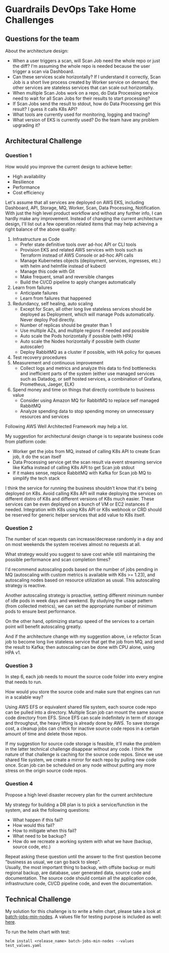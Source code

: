 # Guardrails DevOps Take Home Challenges
## Questions for the team
About the architecture design:
- When a user triggers a scan, will Scan Job need the whole repo or just the diff? I'm assuming the whole repo is needed because the user trigger a scan via Dashboard.
- Can these services scale horizontally? If I understand it correctly, Scan Job is a short live process created by Worker service on demand, the other services are stateless services that can scale out horizontally.
- When multiple Scan Jobs work on a repo, do Data Processing service need to wait for all Scan Jobs for their results to start processing?
- If Scan Jobs send the result to stdout, how do Data Processing get this result? I guess it calls K8s API?
- What tools are currently used for monitoring, logging and tracing?
- What version of EKS is currently used? Do the team have any problem upgrading it?

## Architectural Challenge
### Question 1
How would you improve the current design to achieve better:
- High availability
- Resilience
- Performance
- Cost efficiency

Let's assume that all services are deployed on AWS EKS, including Dashboard, API, Storage, MQ, Worker, Scan, Data Processing, Notification.
With just the high level product workflow and without any further info, I can hardly make any improvement. Instead of changing the current architecture design, I'll list out a few operation related items that may help achieving a right balance of the above quality:

1. Infrastructure as Code
    - Prefer state definitive tools over ad-hoc API or CLI tools
    - Provision EKS and related AWS services with tools such as Terraform instead of AWS Console or ad-hoc API calls
    - Manage Kubernetes objects (deployment, services, ingresses, etc.) with helm and helmfile instead of kubectl
    - Manage this code with Git
    - Make frequent, small and reversible changes
    - Build the CI/CD pipeline to apply changes automatically
2. Learn from failures
    - Anticipate failures
    - Learn from failures that happened
3. Redundancy, self healing, auto scaling
    - Except for Scan, all other long live stateless services should be deployed as Deployment, which will manage Pods automatically. Never deploy Pod directly.
    - Number of replicas should be greater than 1
    - Use multiple AZs, and multiple regions if needed and possible
    - Auto scale the Pods horizontally if possible (with HPA)
    - Auto scale the Nodes horizontally if possible (with cluster autoscaler)
    - Deploy RabbitMQ as a cluster if possible, with HA policy for queues
4. Test recovery procedures
5. Measurement and continuous improvement
    - Collect logs and metrics and analyze this data to find bottlenecks and inefficient parts of the system (either use managed services such as Datadog, or self hosted services, a combination of Grafana, Prometheus, Jaeger, ELK)
6. Spend money and time on things that directly contribute to business value
    - Consider using Amazon MQ for RabbitMQ to replace self managed RabbitMQ
    - Analyze spending data to stop spending money on unnecessary resources and services

Following AWS Well Architected Framework may help a lot.

My suggestion for architectural design change is to separate business code from platform code:

- Worker get the jobs from MQ, instead of calling K8s API to create Scan job, it do the scan itself
- Data Processing service get the scan result via event streaming service like Kafka instead of calling K8s API to get Scan job stdout
- If it makes sense, replace RabbitMQ with Kafka for Scan job MQ to simplify the tech stack

I think the service for running the business shouldn't know that it's being deployed on K8s. Avoid calling K8s API will make deploying the services on different distro of K8s and different versions of K8s much easier. These services can be even deployed on a bunch of VM or EC2 instances if needed.
Integration with K8s using K8s API or K8s webhook or CRD should be reserved for generic helper services that add value to K8s itself.


### Question 2
The number of scan requests can increase/decrease randomly in a day and on most weekends the system receives almost no requests at all.

What strategy would you suggest to save cost while still maintaining the possible performance and scan completion times?

I'd recommend autoscaling pods based on the number of jobs pending in MQ (autoscaling with custom metrics is available with K8s >= 1.23), and autoscaling nodes based on resource utilization as usual. This autoscaling strategy is reactive.

Another autoscaling strategy is proactive, setting different minimum number of idle pods in week days and weekend. By studying the usage pattern (from collected metrics), we can set the appropriate number of minimum pods to ensure best performance.

On the other hand, optimizing startup speed of the services to a certain point will benefit autoscaling greatly.

And if the architecture change with my suggestion above, i.e refactor Scan job to become long live stateless service that get the job from MQ, and send the result to Kafka; then autoscaling can be done with CPU alone, using HPA v1.

### Question 3
In step 6, each job needs to mount the source code folder into every engine that needs to run.

How would you store the source code and make sure that engines can run in a scalable way?

Using AWS EFS or equivalent shared file system, each source code repo can be pulled into a directory. Multiple Scan job can mount the same source code directory from EFS. Since EFS can scale indefinitely in term of storage and throughput, the heavy lifting is already done by AWS. To save storage cost, a cleanup jobs can check for inactive source code repos in a certain amount of time and delete those repos.

If my suggestion for source code storage is feasible, it'll make the problem in the latter technical challenge disappear without any code. I think the nature of that challenge is caching for the source code repos. Since we use shared file system, we create a mirror for each repo by pulling new code once. Scan job can be scheduled on any node without putting any more stress on the origin source code repos.

### Question 4
Propose a high level disaster recovery plan for the current architecture

My strategy for building a DR plan is to pick a service/function in the system, and ask the following questions:

- What happen if this fail?
- How would this fail?
- How to mitigate when this fail?
- What need to be backup?
- How do we recreate a working system with what we have (backup, source code, etc.)

Repeat asking these question until the answer to the first question become "business as usual, we can go back to sleep".        
Usually, the most important thing to backup, with offsite backup or multi regional backup, are database, user generated data, source code and documentation. The source code should contain all the application code, infrastructure code, CI/CD pipeline code, and even the documentation.

## Technical Challenge
My solution for this challenge is to write a helm chart, please take a look at [batch-jobs-min-nodes](./batch-jobs-min-nodes). A values file for testing purpose is included as well: [here](./test_values.yaml).

To run the helm chart with test:

    helm install <release_name> batch-jobs-min-nodes --values test_values.yaml
